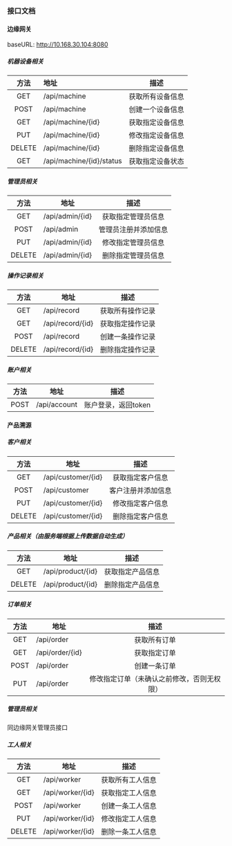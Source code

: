 ### 接口文档

#### 边缘网关

baseURL: http://10.168.30.104:8080

##### 机器设备相关

|  方法  | 地址                     |       描述       |
| :----: | :----------------------- | :--------------: |
|  GET   | /api/machine             | 获取所有设备信息 |
|  POST  | /api/machine             | 创建一个设备信息 |
|  GET   | /api/machine/{id}        | 获取指定设备信息 |
|  PUT   | /api/machine/{id}        | 修改指定设备信息 |
| DELETE | /api/machine/{id}        | 删除指定设备信息 |
|  GET   | /api/machine/{id}/status | 获取指定设备状态 |

##### 管理员相关

|  方法  | 地址            |         描述         |
| :----: | --------------- | :------------------: |
|  GET   | /api/admin/{id} |  获取指定管理员信息  |
|  POST  | /api/admin      | 管理员注册并添加信息 |
|  PUT   | /api/admin/{id} |  修改指定管理员信息  |
| DELETE | /api/admin/{id} |  删除指定管理员信息  |

##### 操作记录相关

|  方法  | 地址             |       描述       |
| :----: | ---------------- | :--------------: |
|  GET   | /api/record      | 获取所有操作记录 |
|  GET   | /api/record/{id} | 获取指定操作记录 |
|  POST  | /api/record      | 创建一条操作记录 |
| DELETE | /api/record/{id} | 删除指定操作记录 |

##### 账户相关

| 方法 | 地址         |        描述         |
| :--: | ------------ | :-----------------: |
| POST | /api/account | 账户登录，返回token |

#### 产品溯源

##### 客户相关

|  方法  | 地址               |        描述        |
| :----: | ------------------ | :----------------: |
|  GET   | /api/customer/{id} |  获取指定客户信息  |
|  POST  | /api/customer      | 客户注册并添加信息 |
|  PUT   | /api/customer/{id} |  修改指定客户信息  |
| DELETE | /api/customer/{id} |  删除指定客户信息  |



##### 产品相关（由服务端根据上传数据自动生成）

|  方法  | 地址              |       描述       |
| :----: | ----------------- | :--------------: |
|  GET   | /api/product/{id} | 获取指定产品信息 |
| DELETE | /api/product/{id} | 删除指定产品信息 |

##### 订单相关

| 方法 | 地址            |                    描述                    |
| :--: | --------------- | :----------------------------------------: |
| GET  | /api/order      |                获取所有订单                |
| GET  | /api/order/{id} |                获取指定订单                |
| POST | /api/order      |                创建一条订单                |
| PUT  | /api/order      | 修改指定订单（未确认之前修改，否则无权限） |

##### 管理员相关

同边缘网关管理员接口

##### 工人相关

|  方法  | 地址             |       描述       |
| :----: | ---------------- | :--------------: |
|  GET   | /api/worker      | 获取所有工人信息 |
|  GET   | /api/worker/{id} | 获取指定工人信息 |
|  POST  | /api/worker      | 创建一条工人信息 |
|  PUT   | /api/worker/{id} | 修改指定工人信息 |
| DELETE | /api/worker/{id} | 删除一条工人信息 |